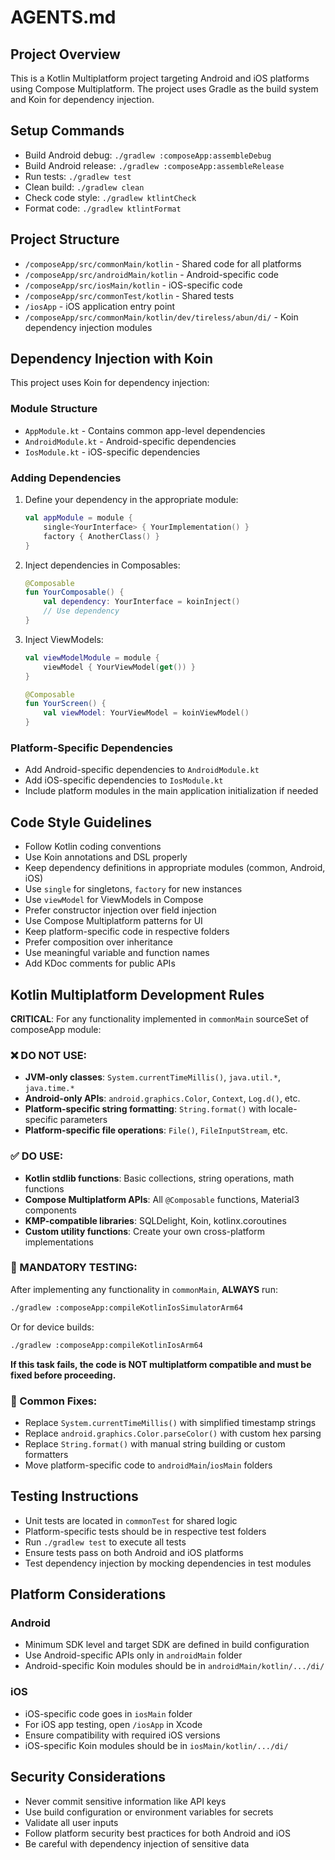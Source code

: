 # AGENTS.md

## Project Overview
This is a Kotlin Multiplatform project targeting Android and iOS platforms using Compose Multiplatform. The project uses Gradle as the build system and Koin for dependency injection.

## Setup Commands
- Build Android debug: `./gradlew :composeApp:assembleDebug`
- Build Android release: `./gradlew :composeApp:assembleRelease`
- Run tests: `./gradlew test`
- Clean build: `./gradlew clean`
- Check code style: `./gradlew ktlintCheck`
- Format code: `./gradlew ktlintFormat`

## Project Structure
- `/composeApp/src/commonMain/kotlin` - Shared code for all platforms
- `/composeApp/src/androidMain/kotlin` - Android-specific code
- `/composeApp/src/iosMain/kotlin` - iOS-specific code
- `/composeApp/src/commonTest/kotlin` - Shared tests
- `/iosApp` - iOS application entry point
- `/composeApp/src/commonMain/kotlin/dev/tireless/abun/di/` - Koin dependency injection modules

## Dependency Injection with Koin
This project uses Koin for dependency injection:

### Module Structure
- `AppModule.kt` - Contains common app-level dependencies
- `AndroidModule.kt` - Android-specific dependencies
- `IosModule.kt` - iOS-specific dependencies

### Adding Dependencies
1. Define your dependency in the appropriate module:
   ```kotlin
   val appModule = module {
       single<YourInterface> { YourImplementation() }
       factory { AnotherClass() }
   }
   ```

2. Inject dependencies in Composables:
   ```kotlin
   @Composable
   fun YourComposable() {
       val dependency: YourInterface = koinInject()
       // Use dependency
   }
   ```

3. Inject ViewModels:
   ```kotlin
   val viewModelModule = module {
       viewModel { YourViewModel(get()) }
   }

   @Composable
   fun YourScreen() {
       val viewModel: YourViewModel = koinViewModel()
   }
   ```

### Platform-Specific Dependencies
- Add Android-specific dependencies to `AndroidModule.kt`
- Add iOS-specific dependencies to `IosModule.kt`
- Include platform modules in the main application initialization if needed

## Code Style Guidelines
- Follow Kotlin coding conventions
- Use Koin annotations and DSL properly
- Keep dependency definitions in appropriate modules (common, Android, iOS)
- Use `single` for singletons, `factory` for new instances
- Use `viewModel` for ViewModels in Compose
- Prefer constructor injection over field injection
- Use Compose Multiplatform patterns for UI
- Keep platform-specific code in respective folders
- Prefer composition over inheritance
- Use meaningful variable and function names
- Add KDoc comments for public APIs

## Kotlin Multiplatform Development Rules
**CRITICAL**: For any functionality implemented in `commonMain` sourceSet of composeApp module:

### ❌ DO NOT USE:
- **JVM-only classes**: `System.currentTimeMillis()`, `java.util.*`, `java.time.*`
- **Android-only APIs**: `android.graphics.Color`, `Context`, `Log.d()`, etc.
- **Platform-specific string formatting**: `String.format()` with locale-specific parameters
- **Platform-specific file operations**: `File()`, `FileInputStream`, etc.

### ✅ DO USE:
- **Kotlin stdlib functions**: Basic collections, string operations, math functions
- **Compose Multiplatform APIs**: All `@Composable` functions, Material3 components
- **KMP-compatible libraries**: SQLDelight, Koin, kotlinx.coroutines
- **Custom utility functions**: Create your own cross-platform implementations

### 🧪 MANDATORY TESTING:
After implementing any functionality in `commonMain`, **ALWAYS** run:
```bash
./gradlew :composeApp:compileKotlinIosSimulatorArm64
```
Or for device builds:
```bash
./gradlew :composeApp:compileKotlinIosArm64
```

**If this task fails, the code is NOT multiplatform compatible and must be fixed before proceeding.**

### 🔧 Common Fixes:
- Replace `System.currentTimeMillis()` with simplified timestamp strings
- Replace `android.graphics.Color.parseColor()` with custom hex parsing
- Replace `String.format()` with manual string building or custom formatters
- Move platform-specific code to `androidMain`/`iosMain` folders

## Testing Instructions
- Unit tests are located in `commonTest` for shared logic
- Platform-specific tests should be in respective test folders
- Run `./gradlew test` to execute all tests
- Ensure tests pass on both Android and iOS platforms
- Test dependency injection by mocking dependencies in test modules

## Platform Considerations
### Android
- Minimum SDK level and target SDK are defined in build configuration
- Use Android-specific APIs only in `androidMain` folder
- Android-specific Koin modules should be in `androidMain/kotlin/.../di/`

### iOS
- iOS-specific code goes in `iosMain` folder
- For iOS app testing, open `/iosApp` in Xcode
- Ensure compatibility with required iOS versions
- iOS-specific Koin modules should be in `iosMain/kotlin/.../di/`

## Security Considerations
- Never commit sensitive information like API keys
- Use build configuration or environment variables for secrets
- Validate all user inputs
- Follow platform security best practices for both Android and iOS
- Be careful with dependency injection of sensitive data